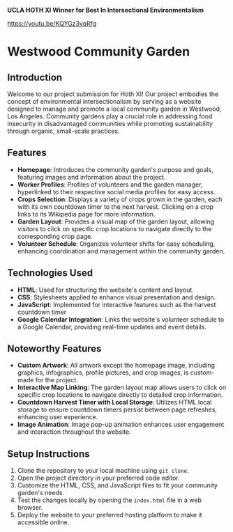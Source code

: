 **UCLA HOTH XI Winner for Best In Intersectional Environmentalism**

https://youtu.be/KQYGz3vqRfg

# Westwood Community Garden

## Introduction
Welcome to our project submission for Hoth XI! Our project embodies the concept of environmental intersectionalism by serving as a website designed to manage and promote a local community garden in Westwood, Los Angeles. Community gardens play a crucial role in addressing food insecurity in disadvantaged communities while promoting sustainability through organic, small-scale practices.

## Features
- **Homepage**: Introduces the community garden's purpose and goals, featuring images and information about the project.
- **Worker Profiles**: Profiles of volunteers and the garden manager, hyperlinked to their respective social media profiles for easy access.
- **Crops Selection**: Displays a variety of crops grown in the garden, each with its own countdown timer to the next harvest. Clicking on a crop links to its Wikipedia page for more information.
- **Garden Layout**: Provides a visual map of the garden layout, allowing visitors to click on specific crop locations to navigate directly to the corresponding crop page.
- **Volunteer Schedule**: Organizes volunteer shifts for easy scheduling, enhancing coordination and management within the community garden.

## Technologies Used
- **HTML**: Used for structuring the website's content and layout.
- **CSS**: Stylesheets applied to enhance visual presentation and design.
- **JavaScript**: Implemented for interactive features such as the harvest countdown timer
- **Google Calendar Integration**: Links the website's volunteer schedule to a Google Calendar, providing real-time updates and event details.

## Noteworthy Features
- **Custom Artwork**: All artwork except the homepage image, including graphics, infographics, profile pictures, and crop images, is custom-made for the project.
- **Interactive Map Linking**: The garden layout map allows users to click on specific crop locations to navigate directly to detailed crop information.
- **Countdown Harvest Timer with Local Storage**: Utilizes HTML local storage to ensure countdown timers persist between page refreshes, enhancing user experience.
- **Image Animation**: Image pop-up animation enhances user engagement and interaction throughout the website.

## Setup Instructions
1. Clone the repository to your local machine using `git clone`.
2. Open the project directory in your preferred code editor.
3. Customize the HTML, CSS, and JavaScript files to fit your community garden's needs.
4. Test the changes locally by opening the `index.html` file in a web browser.
5. Deploy the website to your preferred hosting platform to make it accessible online.
